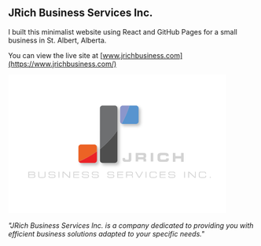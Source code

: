 ## JRich Business Services Inc.

I built this minimalist website using React and GitHub Pages for a small business in St. Albert, Alberta.

You can view the live site at [www.jrichbusiness.com](https://www.jrichbusiness.com/)

![JRich Logo](src/images/JRICH-brand-readme.png)

*"JRich Business Services Inc. is a company dedicated to providing you with efficient business solutions adapted to your specific needs."*
